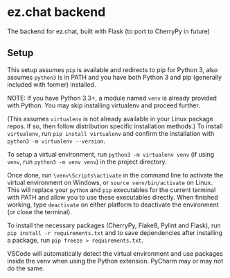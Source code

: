 # ez.chat backend

The backend for ez.chat, built with Flask (to port to CherryPy in future)

## Setup

This setup assumes `pip` is available and redirects to pip for Python 3, also assumes `python3` is in PATH and you have both Python 3 and pip (generally included with former) installed.

NOTE: If you have Python 3.3+, a module named `venv` is already provided with Python. You may skip installing virtualenv and proceed further.

(This assumes `virtualenv` is not already available in your Linux package repos. If so, then follow distribution specific installation methods.) To install `virtualenv`, run `pip install virtualenv` and confirm the installation with `python3 -m virtualenv --version`.

To setup a virtual environment, run `python3 -m virtualenv venv` (if using `venv`, run `python3 -m venv venv`) in the project directory.

Once done, run `\venv\Scripts\activate` in the command line to activate the virtual environment on Windows, or `source venv/bin/activate` on Linux. This will replace your `python` and `pip` executables for the current terminal with PATH and allow you to use these executables directly. When finished working, type `deactivate` on either platform to deactivate the environment (or close the terminal).

To install the necessary packages (CherryPy, Flake8, Pylint and Flask), run `pip install -r requirements.txt` and to save dependencies after installing a package, run `pip freeze > requirements.txt`.

VSCode will automatically detect the virtual environment and use packages inside the venv when using the Python extension. PyCharm may or may not do the same.
